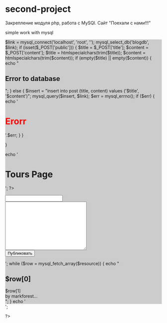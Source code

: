 # second-project
Закрепление модуля php, работа с MySQl. Сайт "Поехали с нами!!!"

simple work with mysql
<div style="background: #ccc;">
$link = mysql_connect('localhost', 'root', '');
mysql_select_db('blogdb', $link);
if (isset($_POST['public'])) {
    $title = $_POST['title'];
    $content = $_POST['content'];
    $title = htmlspecialchars(trim($title));
    $content = htmlspecialchars(trim($content));
    if (empty($title) || empty($content)) {
        echo "<h2>Error to database</h2>";
    } else {
        $insert = "insert into post (title, content) values ('$title', '$content')";
        mysql_query($insert, $link);
        $err = mysql_errno();
        if ($err) {
            echo '<h1 style="color: red">Erorr</h1>'.$err;
        }
    }

}

echo '<h1>Tours Page</h1>';
?>
<form action="#" method="post">
    <div class="form-group">
        <input type="text" name="title" class="form-control">
    </div>
    <div class="form-group">
        <textarea name="content" id="" class="form-control" cols="30" rows="10"></textarea>
    </div>
    <input type="submit" name="public" value="Публиковать" class="btn btn-primary">
</form>
<?php
    $select = 'select title, content from post';
    $resource = mysql_query($select, $link);
    echo '<div class="row">';
    while ($row = mysql_fetch_array($resource)) {
        echo "<div class='col-md-3'>
                <div class='panel panel-primary'>
                    <div class='panel-heading'><h2>$row[0]</h2></div>
                    <div class='panel-body'>$row[1]</div>
                    <div class='panel-footer'>by markforest...</div>
                </div>
              </div>";
    }
    echo '</div>';

?>
</div> 